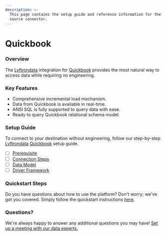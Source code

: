 ```yaml
---
description: >-
  This page contains the setup guide and reference information for the Quickbook
  source connector.
---
```


# Quickbook

### Overview

The [Lyftrondata](https://www.lyftrondata.com/) integration for [Quickbook](None/) provides the most natural way to access data while requiring no engineering.

### Key Features

* Comprehensive incremental load mechanism.
* Data from Quickbook is available in real-time.
* ANSI SQL is fully supported to query data with ease.
* Ready to query Quickbook relational schema model.

### Setup Guide

To connect to your destination without engineering, follow our step-by-step [Lyftrondata](https://www.lyftrondata.com/) [Quickbook](None/) setup guide.

* [ ] [Prerequisite](prerequisite.md)
* [ ] [Connection Steps](connection-steps.md)
* [ ] [Data Model](data-model/erd.md)
* [ ] [Driver Framework](driver-framework/)

### Quickstart Steps

Do you have questions about how to use the platform? Don't worry; we've got you covered. Simply follow the quickstart instructions [here](../../).

### Questions? <a href="#questions" id="questions"></a>

We're always happy to answer any additional questions you may have! [Set up a meeting with our data experts.](https://www.lyftrondata.com/book-a-meeting/)
